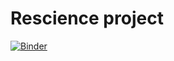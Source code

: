 # Rescience project


[![Binder](https://mybinder.org/badge_logo.svg)](https://mybinder.org/v2/gh/sje30/rescience-hor/master)



